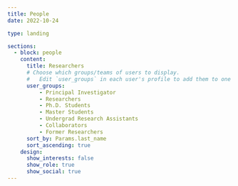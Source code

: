 ```yaml
---
title: People
date: 2022-10-24

type: landing

sections:
  - block: people
    content:
      title: Researchers
      # Choose which groups/teams of users to display.
      #   Edit `user_groups` in each user's profile to add them to one or more of these groups.
      user_groups:
          - Principal Investigator
          - Researchers
          - Ph.D. Students
          - Master Students
          - Undergrad Research Assistants
          - Collaborators
          - Former Researchers
      sort_by: Params.last_name
      sort_ascending: true
    design:
      show_interests: false
      show_role: true
      show_social: true
---
```

